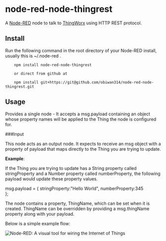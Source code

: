 node-red-node-thingrest
=====================

A <a href="http://nodered.org" target="_new">Node-RED</a> node to talk to <a href="http://www.thingworx.com" target="_new">ThingWorx</a> using HTTP REST protocol.

Install
-------

Run the following command in the root directory of your Node-RED install, usually
this is ~/.node-red .

        npm install node-red-node-thingrest

        or direct from github at

        npm install git+https://git@github.com/obiwan314/node-red-node-thingrest.git


Usage
-----

Provides a single node - It accepts a msg.payload containing an object whose property names will be applied to the Thing the node is configured for.

###Input

This node acts as an output node. It expects to receive an msg object with a property of payload that maps directly to the Thing you are trying to update.

**Example**:

If the Thing you are trying to update has a String property called stringProperty and a Number property called numberProperty, the following payload would  update these property values.

msg.payload = {
	stringProperty:"Hello World",
	numberProperty:345	
};

The node contains a property, ThingName, which can be set when it is created. ThingName can be overridden by providing a msg.thingName property along with your payload.

Below is a simple example flow:

![Node-RED: A visual tool for wiring the Internet of Things](http://nodered.org/images/node-red-screenshot.png)

